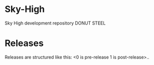 # Sky-High
Sky High development repository
DONUT STEEL

# Releases
Releases are structured like this:
<0 is pre-release 1 is post-release>.<major update>.<minor update>
